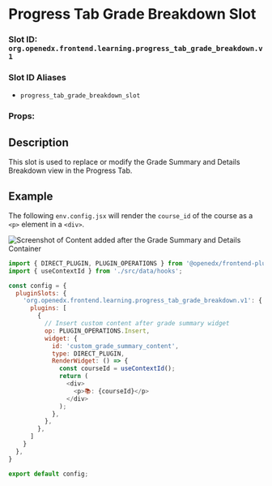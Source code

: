 # Progress Tab Grade Breakdown Slot

### Slot ID: `org.openedx.frontend.learning.progress_tab_grade_breakdown.v1`

### Slot ID Aliases
* `progress_tab_grade_breakdown_slot`

### Props:

## Description

This slot is used to replace or modify the Grade Summary and Details Breakdown view in the Progress Tab.

## Example

The following `env.config.jsx` will render the `course_id` of the course as a `<p>` element in a `<div>`.

![Screenshot of Content added after the Grade Summary and Details Container](./images/progress_tab_grade_breakdown_slot.png)

```js
import { DIRECT_PLUGIN, PLUGIN_OPERATIONS } from '@openedx/frontend-plugin-framework';
import { useContextId } from './src/data/hooks';

const config = {
  pluginSlots: {
    'org.openedx.frontend.learning.progress_tab_grade_breakdown.v1': {
      plugins: [
        {
          // Insert custom content after grade summary widget
          op: PLUGIN_OPERATIONS.Insert,
          widget: {
            id: 'custom_grade_summary_content',
            type: DIRECT_PLUGIN,
            RenderWidget: () => {
              const courseId = useContextId();
              return (
                <div>
                  <p>📚: {courseId}</p>
                </div>
              );
            },
          },
        },
      ]
    }
  },
}

export default config;
```
